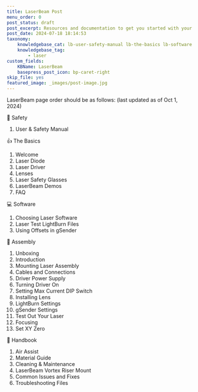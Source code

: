 ```yaml
---
title: LaserBeam Post
menu_order: 0
post_status: draft
post_excerpt: Resources and documentation to get you started with your LaserBeam. You will find info about routers, software, assembly, end mills - everything you need to get started.
post_date: 2024-07-18 18:14:53
taxonomy:
    knowledgebase_cat: lb-user-safety-manual lb-the-basics lb-software lb-assembly lb-advanced
    knowledgebase_tag:
        - laser
custom_fields:
    KBName: LaserBeam
    basepress_post_icon: bp-caret-right
skip_file: yes
featured_image: _images/post-image.jpg
---
```


LaserBeam page order should be as follows:  (last updated as of Oct 1, 2024)

📁 Safety

1. User & Safety Manual

👍 The Basics

1. Welcome
2. Laser Diode
3. Laser Driver
4. Lenses
5. Laser Safety Glasses
6. LaserBeam Demos
7. FAQ

💻 Software

1. Choosing Laser Software
2. Laser Test LightBurn Files
3. Using Offsets in gSender

🔧 Assembly

1. Unboxing
2. Introduction
3. Mounting Laser Assembly
4. Cables and Connections
5. Driver Power Supply
6. Turning Driver On
7. Setting Max Current DIP Switch
8. Installing Lens
9. LightBurn Settings
10. gSender Settings
11. Test Out Your Laser
12. Focusing
13. Set XY Zero

📙 Handbook

1. Air Assist
2. Material Guide
3. Cleaning & Maintenance
4. LaserBeam Vortex Riser Mount
5. Common Issues and Fixes
6. Troubleshooting Files
